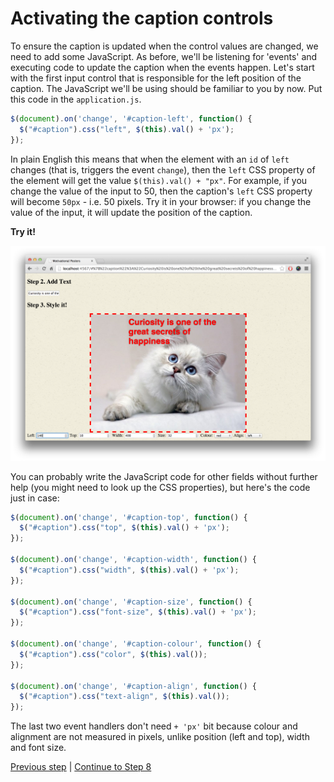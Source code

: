 # Activating the caption controls

To ensure the caption is updated when the control values are changed, we need to add some JavaScript. As before, we'll be listening for 'events' and executing code to update the caption when the events happen. Let's start with the first input control that is responsible for the left position of the caption. The JavaScript we'll be using should be familiar to you by now. Put this code in the `application.js`.

```javascript
$(document).on('change', '#caption-left', function() {
  $("#caption").css("left", $(this).val() + 'px');
});
```

In plain English this means that when the element with an `id` of `left` changes (that is, triggers the event `change`), then the `left` CSS property of the element will get the value `$(this).val() + "px"`.  For example, if you change the value of the input to 50, then the caption's `left` CSS property will become `50px` - i.e. 50 pixels. Try it in your browser: if you change the value of the input, it will update the position of the caption.

**Try it!**

![changing the left property](/images/step_7/changing_the_left_property.png)

You can probably write the JavaScript code for other fields without further help (you might need to look up the CSS properties), but here's the code just in case:

```javascript
$(document).on('change', '#caption-top', function() {
  $("#caption").css("top", $(this).val() + 'px');
});

$(document).on('change', '#caption-width', function() {
  $("#caption").css("width", $(this).val() + 'px');
});

$(document).on('change', '#caption-size', function() {
  $("#caption").css("font-size", $(this).val() + 'px');
});

$(document).on('change', '#caption-colour', function() {
  $("#caption").css("color", $(this).val());
});

$(document).on('change', '#caption-align', function() {
  $("#caption").css("text-align", $(this).val());
});
```

The last two event handlers don't need `+ 'px'` bit because colour and alignment are not measured in pixels, unlike position (left and top), width and font size.

[Previous step](/steps/6.md) | [Continue to Step 8](/steps/8.md)
